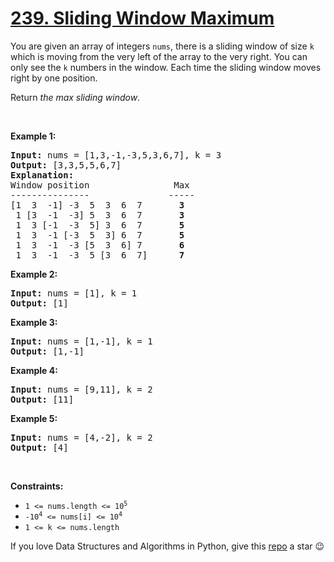 # [239. Sliding Window Maximum][title]

<p>You are given an array of integers <code>nums</code>, there is a sliding window of size <code>k</code> which is moving from the very left of the array to the very right. You can only see the <code>k</code> numbers in the window. Each time the sliding window moves right by one position.</p>
<p>Return <em>the max sliding window</em>.</p>
<p> </p>
<p><strong>Example 1:</strong></p>
<pre><strong>Input:</strong> nums = [1,3,-1,-3,5,3,6,7], k = 3
<strong>Output:</strong> [3,3,5,5,6,7]
<strong>Explanation:</strong> 
Window position                Max
---------------               -----
[1  3  -1] -3  5  3  6  7       <strong>3</strong>
 1 [3  -1  -3] 5  3  6  7       <strong>3</strong>
 1  3 [-1  -3  5] 3  6  7      <strong> 5</strong>
 1  3  -1 [-3  5  3] 6  7       <strong>5</strong>
 1  3  -1  -3 [5  3  6] 7       <strong>6</strong>
 1  3  -1  -3  5 [3  6  7]      <strong>7</strong>
</pre>
<p><strong>Example 2:</strong></p>
<pre><strong>Input:</strong> nums = [1], k = 1
<strong>Output:</strong> [1]
</pre>
<p><strong>Example 3:</strong></p>
<pre><strong>Input:</strong> nums = [1,-1], k = 1
<strong>Output:</strong> [1,-1]
</pre>
<p><strong>Example 4:</strong></p>
<pre><strong>Input:</strong> nums = [9,11], k = 2
<strong>Output:</strong> [11]
</pre>
<p><strong>Example 5:</strong></p>
<pre><strong>Input:</strong> nums = [4,-2], k = 2
<strong>Output:</strong> [4]
</pre>
<p> </p>
<p><strong>Constraints:</strong></p>
<ul>
<li><code>1 &lt;= nums.length &lt;= 10<sup>5</sup></code></li>
<li><code>-10<sup>4</sup> &lt;= nums[i] &lt;= 10<sup>4</sup></code></li>
<li><code>1 &lt;= k &lt;= nums.length</code></li>
</ul>


If you love Data Structures and Algorithms in Python, give this [repo][me] a star :wink:

[title]: https://leetcode.com/problems/sliding-window-maximum
[me]: https://github.com/bumblebee211196/awesome-python-leetcode